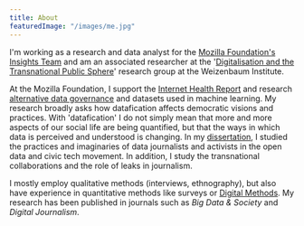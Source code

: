 ```yaml
---
title: About
featuredImage: "/images/me.jpg"
---
```


<!-- <img align="right" src="/images/me.jpg" style="width: 210px; margin:16px"> -->

I'm working as a research and data analyst for the [Mozilla Foundation's Insights Team](https://foundation.mozilla.org/en/insights/) and am an associated researcher at the '[Digitalisation and the Transnational Public Sphere](https://www.weizenbaum-institut.de/en/research/rg15/)' research group at the Weizenbaum Institute.

At the Mozilla Foundation, I support the [Internet Health Report](https://foundation.mozilla.org/en/insights/internet-health-report/) and research [alternative data governance](https://foundation.mozilla.org/en/data-futures-lab/data-for-empowerment/) and datasets used in machine learning. My research broadly asks how datafication affects democratic visions and practices. With 'datafication' I do not simply mean that more and more aspects of our social life are being quantified, but that the ways in which data is perceived and understood is changing. In my [dissertation](https://research.rug.nl/en/publications/knowing-what-counts-how-journalists-and-civic-technologists-use-a), I studied the practices and imaginaries of data journalists and activists in the open data and civic tech movement. In addition, I study the transnational collaborations and the role of leaks in journalism.

I mostly employ qualitative methods (interviews, ethnography), but also have experience in quantitative methods like surveys or [Digital Methods](https://wiki.digitalmethods.net/). My research has been published in journals such as _Big Data & Society_ and _Digital Journalism_.